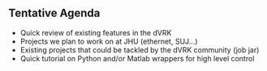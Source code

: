 ## Tentative Agenda

* Quick review of existing features in the dVRK
* Projects we plan to work on at JHU (ethernet, SUJ...)
* Existing projects that could be tackled by the dVRK community (job jar)
* Quick tutorial on Python and/or Matlab wrappers for high level control
